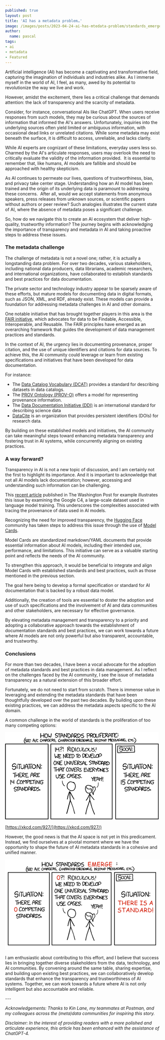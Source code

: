 ```yaml
---
published: true
layout: post
title: 'AI has a metadata problem…'
image: /images/posts/2023-04-24-ai-has-mtedata-problem/standards_emerge.png
author:
  name: pascal
tags:
- ai
- metadata
- Featured
---
```


Artificial intelligence (AI) has become a captivating and transformative field, capturing the imagination of individuals and industries alike. As I immerse myself in the world of AI, I feel, as many, awed by its potential to revolutionize the way we live and work. 

However, amidst the excitement, there lies a critical challenge that demands attention: the lack of transparency and the scarcity of metadata.

Consider, for instance, conversational AIs like ChatGPT. When users receive responses from such models, they may be curious about the sources of information that informed the AI's answers. Unfortunately, inquiries into the underlying sources often yield limited or ambiguous information, with occasional dead links or unrelated citations. While some metadata may exist beneath the surface, it is difficult to access, unreliable, and lacks clarity.

While AI experts are cognizant of these limitations, everyday users less so. Charmed by the AI's articulate responses, users may overlook the need to critically evaluate the validity of the information provided. 
It is essential to remember that, like humans, AI models are fallible and should be approached with healthy skepticism.

As AI continues to permeate our lives, questions of trustworthiness, bias, and privacy take center stage. Understanding how an AI model has been trained and the origin of its underlying data is paramount to addressing these concerns. 
After all, would we accept statements from anonymous speakers, press releases from unknown sources, or scientific papers without authors or peer review? Such analogies illustrates the current state of AI, where the absence of metadata poses a significant challenge.

So, how do we navigate this to create an AI ecosystem that deliver high-quality, trustworthy information? The journey begins with acknowledging the importance of transparency and metadata in AI and taking proactive steps to address these issues.

### The metadata challenge

The challenge of metadata is not a novel one; rather, it is actually a longstanding data problem. For over two decades, various stakeholders, including national data producers, data librarians, academic researchers, and international organizations, have collaborated to establish standards and best practices for data documentation.

The private sector and technology industry appear to be sparsely aware of these efforts, but mature models for documenting data in digital formats, such as JSON, XML, and RDF, already exist. These models can provide a foundation for addressing metadata challenges in AI and other domains.

One notable initiative that has brought together players in this area is the [FAIR initiative](https://www.go-fair.org/), which advocates for data to be Findable, Accessible, Interoperable, and Reusable. The FAIR principles have emerged as an overarching framework that guides the development of data management practices and standards.

In the context of AI, the urgency lies in documenting provenance, proper citation, and the use of unique identifiers and citations for data sources. To achieve this, the AI community could leverage or learn from existing specifications and initiatives that have been developed for data documentation. 

For instance:
- The [Data Catalog Vocabulary (DCAT)](https://www.w3.org/TR/vocab-dcat-3/) provides a standard for describing datasets in data catalogs. 
- The [PROV Ontology (PROV-O)](https://www.w3.org/TR/prov-o/) offers a model for representing provenance information. 
- The [Data Documentation Initiative (DDI)](https://ddialliance.org/) is an international standard for describing science data
- [DataCite](https://datacite.org/value.html) is an organization that provides persistent identifiers (DOIs) for research data.

By building on these established models and initiatives, the AI community can take meaningful steps toward enhancing metadata transparency and fostering trust in AI systems, while concurrently aligning on existing practices.

### A way forward?

Transparency in AI is not a new topic of discussion, and I am certainly not the first to highlight its importance. And it is important to acknowledge that not all AI models lack documentation; however, accessing and understanding such information can be challenging.

This [recent article](https://www.washingtonpost.com/technology/interactive/2023/ai-chatbot-learning/) published in The Washington Post for example illustrates this issue by examining the Google C4, a large-scale dataset used in language model training. This underscores the complexities associated with tracing the provenance of data used in AI models.

Recognizing the need for improved transparency, the [Hugging Face](https://huggingface.co/) community has taken steps to address this issue through the use of [Model Cards](https://huggingface.co/docs/hub/model-cards). 

Model Cards are standardized markdown/YAML documents that provide essential information about AI models, including their intended use, performance, and limitations. This initiative can serve as a valuable starting point and reflects the needs of the AI community.

To strengthen this approach, it would be beneficial to integrate and align Model Cards with established standards and best practices, such as those mentioned in the previous section. 

The goal here being to develop a formal specification or standard for AI documentation that is backed by a robust data model. 

Additionally, the creation of tools are essential to doster the adoption and use of such specifications and the involvement of AI and data communities and  other stakeholders, are necessary for effective governance.

By elevating metadata management and transparency to a priority and adopting a collaborative approach towards the establishment of documentation standards and best practices, we can work towards a future where AI models are not only powerful but also transparent, accountable, and trustworthy.

### Conclusions

For more than two decades, I have been a vocal advocate for the adoption of metadata standards and best practices in data management. As I reflect on the challenges faced by the AI community, I see the issue of metadata transparency as a natural extension of this broader effort.

Fortunately, we do not need to start from scratch. There is immense value in leveraging and extending the metadata standards that have been thoughtfully developed over the past two decades. By building upon these existing practices, we can address the metadata aspects specific to the AI domain.

A common challenge in the world of standards is the proliferation of too many competing options:

[![](/images/posts/2023-04-24-ai-has-mtedata-problem/standards_multiply.png)](https://xkcd.com/927/)

[https://xkcd.com/927/](https://xkcd.com/927/)


However, the good news is that the AI space  is not yet in this predicament. Instead, we find ourselves at a pivotal moment where we have the opportunity to shape the future of AI metadata standards in a cohesive and unified manner.

![](/images/posts/2023-04-24-ai-has-mtedata-problem/standards_emerge.png)

I am enthusiastic about contributing to this effort, and I believe that success lies in bringing together diverse stakeholders from the data, technology, and AI communities. By convening around the same table, sharing expertise, and building upon existing best practices, we can collaboratively develop standards that enhance the transparency and trustworthiness of AI systems. Together, we can work towards a future where AI is not only intelligent but also accountable and reliable.

--- 

*Acknowledgements: Thanks to Kin Lane, my teammates at Postman, and my colleagues across the (meta)data communities for inspiring this story.*

*Disclaimer: In the interest of providing readers with a more polished and articulate experience, this article has been enhanced with the assistance of ChatGPT-4.*